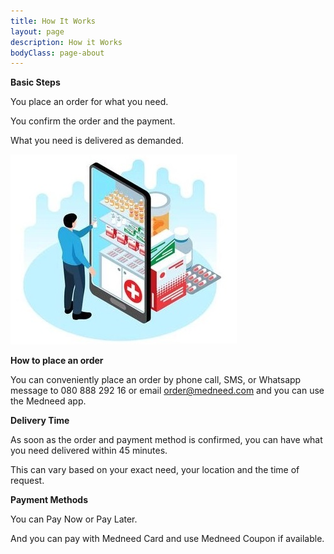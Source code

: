 ```yaml
---
title: How It Works
layout: page
description: How it Works
bodyClass: page-about
---
```


**Basic Steps**

You place an order for what you need.

You confirm the order and the payment.

What you need is delivered as demanded.

![Order on Medneed](/images/illustrations/med-online.jpg)


**How to place an order**

You can conveniently place an order by phone call, SMS, or Whatsapp message to 
080 888 292 16 
or email order@medneed.com
and you can use the Medneed app.

**Delivery Time**

As soon as the order and payment method is confirmed, you can have what you need delivered within 45 minutes. 

This can vary based on your exact need, your location and the time of request.


**Payment Methods**

You can Pay Now or Pay Later.

And you can pay with Medneed Card and use Medneed Coupon if available.